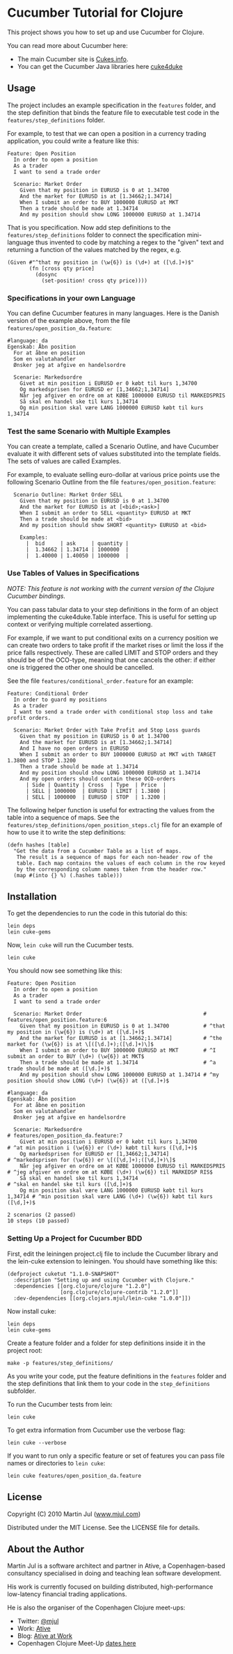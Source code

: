 # Cucumber Tutorial for Clojure

This project shows you how to set up and use Cucumber for Clojure.

You can read more about Cucumber here:

* The main Cucumber site is [Cukes.info](http://cukes.info/).
* You can get the Cucumber Java libraries here [cuke4duke](http://wiki.github.com/aslakhellesoy/cuke4duke/)

## Usage

The project includes an example specification in the `features`
folder, and the step definition that binds the feature file to
executable test code in the `features/step_definitions` folder.

For example, to test that we can open a position in a currency trading
application, you could write a feature like this:

    Feature: Open Position
      In order to open a position
      As a trader
      I want to send a trade order
    
      Scenario: Market Order
        Given that my position in EURUSD is 0 at 1.34700
        And the market for EURUSD is at [1.34662;1.34714]
        When I submit an order to BUY 1000000 EURUSD at MKT
        Then a trade should be made at 1.34714
        And my position should show LONG 1000000 EURUSD at 1.34714

That is you specification.  Now add step definitions to the
`features/step_definitions` folder to connect the specification
mini-language thus invented to code by matching a regex to the "given"
text and returning a function of the values matched by the regex,
e.g.
  
    (Given #"^that my position in (\w{6}) is (\d+) at ([\d.]+)$"
           (fn [cross qty price]
             (dosync 
               (set-position! cross qty price))))

### Specifications in your own Language    
You can define Cucumber features in many languages. Here is the Danish
version of the example above, from the file
`features/open_position_da.feature`:

    #language: da
    Egenskab: Åbn position
      For at åbne en position
      Som en valutahandler
      Ønsker jeg at afgive en handelsordre
    
      Scenarie: Markedsordre
        Givet at min position i EURUSD er 0 købt til kurs 1,34700
        Og markedsprisen for EURUSD er [1,34662;1,34714]
        Når jeg afgiver en ordre om at KØBE 1000000 EURUSD til MARKEDSPRIS
        Så skal en handel ske til kurs 1,34714
        Og min position skal være LANG 1000000 EURUSD købt til kurs 1,34714

### Test the same Scenario with Multiple Examples 
You can create a template, called a Scenario Outline, and have
Cucumber evaluate it with different sets of values substituted into
the template fields. The sets of values are called Examples.

For example, to evaluate selling euro-dollar at various price points
use the following Scenario Outline from the file 
`features/open_position.feature`:

      Scenario Outline: Market Order SELL
        Given that my position in EURUSD is 0 at 1.34700
        And the market for EURUSD is at [<bid>;<ask>]
        When I submit an order to SELL <quantity> EURUSD at MKT
        Then a trade should be made at <bid>
        And my position should show SHORT <quantity> EURUSD at <bid>
    
        Examples:
          |  bid     | ask     | quantity |
          |  1.34662 | 1.34714 | 1000000  |
          |  1.40000 | 1.40050 | 1000000  |

### Use Tables of Values in Specifications
*NOTE: This feature is not working with the current version of the
Clojure Cucumber bindings.*

You can pass tabular data to your step definitions in the form of an
object implementing the cuke4duke.Table interface. This is useful for
setting up context or verifying multiple correlated assertiong.

For example, if we want to put conditional exits on a currency
position we can create two orders to take profit if the market rises
or limit the loss if the price falls respectively. These are called
LIMIT and STOP orders and they should be of the OCO-type, meaning that
one cancels the other: if either one is triggered the other one should
be cancelled.

See the file `features/conditional_order.feature` for an example:

    Feature: Conditional Order
      In order to guard my positions
      As a trader
      I want to send a trade order with conditional stop loss and take profit orders.
    
      Scenario: Market Order with Take Profit and Stop Loss guards
        Given that my position in EURUSD is 0 at 1.34700
        And the market for EURUSD is at [1.34662;1.34714]
        And I have no open orders in EURUSD
        When I submit an order to BUY 1000000 EURUSD at MKT with TARGET 1.3800 and STOP 1.3200
        Then a trade should be made at 1.34714
        And my position should show LONG 1000000 EURUSD at 1.34714
        And my open orders should contain these OCO-orders
          | Side | Quantity | Cross  | Type  | Price  | 
          | SELL | 1000000  | EURUSD | LIMIT | 1.3800 | 
          | SELL | 1000000  | EURUSD | STOP  | 1.3200 |

The following helper function is useful for extracting the values from
the table into a sequence of maps. See the
`features/step_definitions/open_position_steps.clj` file for an
example of how to use it to write the step definitions:

    (defn hashes [table]
      "Get the data from a Cucumber Table as a list of maps.
       The result is a sequence of maps for each non-header row of the
       table. Each map contains the values of each column in the row keyed
       by the corresponding column names taken from the header row."
      (map #(into {} %) (.hashes table)))
    
## Installation

To get the dependencies to run the code in this tutorial do this:

    lein deps
    lein cuke-gems

Now, `lein cuke` will run the Cucumber tests.

    lein cuke

You should now see something like this:

    Feature: Open Position
      In order to open a position
      As a trader
      I want to send a trade order
    
      Scenario: Market Order                                       # features/open_position.feature:6
        Given that my position in EURUSD is 0 at 1.34700           # ^that my position in (\w{6}) is (\d+) at ([\d.]+)$
        And the market for EURUSD is at [1.34662;1.34714]          # ^the market for (\w{6}) is at \[([\d.]+);([\d.]+)\]$
        When I submit an order to BUY 1000000 EURUSD at MKT        # ^I submit an order to BUY (\d+) (\w{6}) at MKT$
        Then a trade should be made at 1.34714                     # ^a trade should be made at ([\d.]+)$
        And my position should show LONG 1000000 EURUSD at 1.34714 # ^my position should show LONG (\d+) (\w{6}) at ([\d.]+)$
    
    #language: da
    Egenskab: Åbn position
      For at åbne en position
      Som en valutahandler
      Ønsker jeg at afgive en handelsordre
    
      Scenarie: Markedsordre                                                   # features/open_position_da.feature:7
        Givet at min position i EURUSD er 0 købt til kurs 1,34700              # ^at min position i (\w{6}) er (\d+) købt til kurs ([\d,]+)$
        Og markedsprisen for EURUSD er [1,34662;1,34714]                       # ^markedsprisen for (\w{6}) er \[([\d,]+);([\d,]+)\]$
        Når jeg afgiver en ordre om at KØBE 1000000 EURUSD til MARKEDSPRIS     # ^jeg afgiver en ordre om at KØBE (\d+) (\w{6}) til MARKEDSP RIS$
        Så skal en handel ske til kurs 1,34714                                 # ^skal en handel ske til kurs ([\d,]+)$
        Og min position skal være LANG 1000000 EURUSD købt til kurs 1,34714 # ^min position skal være LANG (\d+) (\w{6}) købt til kurs  ([\d,]+)$
    
    2 scenarios (2 passed)
    10 steps (10 passed)

### Setting Up a Project for Cucumber BDD

First, edit the leiningen project.clj file to include the Cucumber
library and the lein-cuke extension to leiningen. You should have
something like this:


    (defproject cuketut "1.1.0-SNAPSHOT"
      :description "Setting up and using Cucumber with Clojure."
      :dependencies [[org.clojure/clojure "1.2.0"]
                     [org.clojure/clojure-contrib "1.2.0"]]
      :dev-dependencies [[org.clojars.mjul/lein-cuke "1.0.0"]])


Now install cuke: 

    lein deps
    lein cuke-gems

Create a feature folder and a folder for step definitions inside it in
the project root:

    make -p features/step_definitions/
   
As you write your code, put the feature definitions in the `features`
folder and the step definitions that link them to your code in the
`step_definitions` subfolder.

To run the Cucumber tests from lein:

    lein cuke 

To get extra information from Cucumber use the verbose flag:

    lein cuke --verbose

If you want to run only a specific feature or set of features you can
pass file names or directories to `lein cuke`:

    lein cuke features/open_position_da.feature


## License

Copyright (C) 2010 Martin Jul (www.mjul.com)

Distributed under the MIT License. See the LICENSE file for details.


## About the Author

Martin Jul is a software architect and partner in Ative, a
Copenhagen-based consultancy specialised in doing and teaching lean
software development.

His work is currently focused on building distributed,
high-performance low-latency financial trading applications.

He is also the organiser of the Copenhagen Clojure meet-ups:

* Twitter: [@mjul](http://twitter.com/mjul)
* Work: [Ative](http://www.ative.dk) 
* Blog: [Ative at Work](http://community.ative.dk/blogs/)
* Copenhagen Clojure Meet-Up [dates here](http://www.ative.dk/om-ative/arrangementer.aspx)
